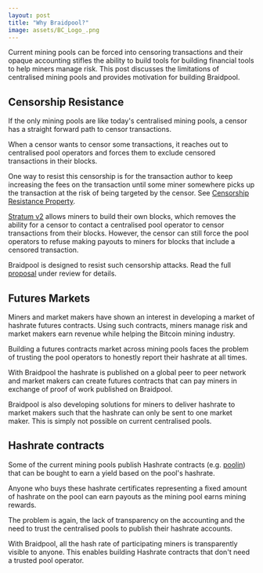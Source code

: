 ```yaml
---
layout: post
title: "Why Braidpool?"
image: assets/BC_Logo_.png
---
```


Current mining pools can be forced into censoring transactions and
their opaque accounting stifles the ability to build tools for
building financial tools to help miners manage risk. This post
discusses the limitations of centralised mining pools and provides
motivation for building Braidpool.

## Censorship Resistance

If the only mining pools are like today's centralised mining pools, a
censor has a straight forward path to censor transactions.

When a censor wants to censor some transactions, it reaches out to
centralised pool operators and forces them to exclude censored
transactions in their blocks.

One way to resist this censorship is for the transaction author to
keep increasing the fees on the transaction until some miner somewhere
picks up the transaction at the risk of being targeted by the
censor. See [Censorship Resistance
Property](https://github.com/libbitcoin/libbitcoin-system/wiki/Censorship-Resistance-Property).

[Stratum v2](https://braiins.com/stratum-v2) allows miners to build
their own blocks, which removes the ability for a censor to contact a
centralised pool operator to censor transactions from their
blocks. However, the censor can still force the pool operators to
refuse making payouts to miners for blocks that include a censored
transaction.

Braidpool is designed to resist such censorship attacks. Read the full
[proposal](https://github.com/pool2win/braidpool/blob/main/proposal/proposal.pdf)
under review for details.

## Futures Markets

Miners and market makers have shown an interest in developing a market
of hashrate futures contracts. Using such contracts, miners manage
risk and market makers earn revenue while helping the Bitcoin mining
industry.

Building a futures contracts market across mining pools faces the
problem of trusting the pool operators to honestly report their
hashrate at all times.

With Braidpool the hashrate is published on a global peer to peer
network and market makers can create futures contracts that can pay
miners in exchange of proof of work published on Braidpool.

Braidpool is also developing solutions for miners to deliver hashrate
to market makers such that the hashrate can only be sent to one market
maker. This is simply not possible on current centralised pools.

## Hashrate contracts

Some of the current mining pools publish Hashrate contracts
(e.g. [poolin](https://mars.poolin.fi/#/)) that can be bought to earn
a yield based on the pool's hashrate.

Anyone who buys these hashrate certificates representing a fixed
amount of hashrate on the pool can earn payouts as the mining pool
earns mining rewards.

The problem is again, the lack of transparency on the accounting and
the need to trust the centralised pools to publish their hashrate
accounts.

With Braidpool, all the hash rate of participating miners is
transparently visible to anyone. This enables building Hashrate
contracts that don't need a trusted pool operator.
